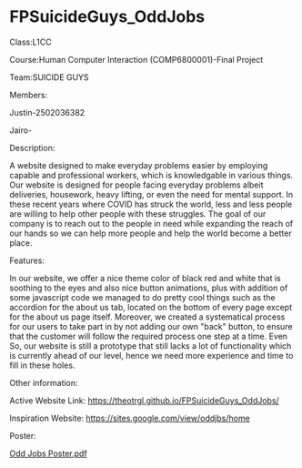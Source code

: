 # FPSuicideGuys_OddJobs
Class:L1CC


Course:Human Computer Interaction (COMP6800001)-Final Project


Team:SUICIDE GUYS


Members:

Justin-2502036382

Jairo-


Description:

A website designed to make everyday problems easier by employing capable and professional workers, which is knowledgable in various things. Our website is designed for people facing everyday problems albeit deliveries, housework, heavy lifting, or even the need for mental support. In these recent years where COVID has struck the world, less and less people are willing to help other people with these struggles. The goal of our company is to reach out to the people in need while expanding the reach of our hands so we can help more people and help the world become a better place.

Features:

In our website, we offer a nice theme color of black red and white that is soothing to the eyes and also nice button animations, plus with addition of some javascript code we managed to do pretty cool things such as the accordion for the about us tab, located on the bottom of every page except for the about us page itself. Moreover, we created a systematical process for our users to take part in by not adding our own "back" button, to ensure that the customer will follow the required process one step at a time. Even So, our website is still a prototype that still lacks a lot of functionality which is currently ahead of our level, hence we need more experience and time to fill in these holes.

Other information:


Active Website Link: https://theotrgl.github.io/FPSuicideGuys_OddJobs/

Inspiration Website: https://sites.google.com/view/oddjbs/home

Poster:

[Odd Jobs Poster.pdf](https://github.com/Theotrgl/FPSuicideGuys_OddJobs/files/7882181/Odd.Jobs.Poster.pdf)





